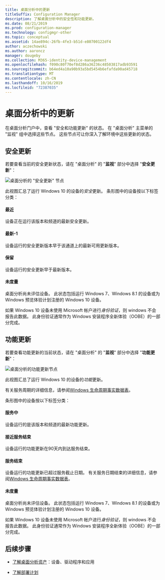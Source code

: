 ```yaml
---
title: 桌面分析中的更新
titleSuffix: Configuration Manager
description: 了解桌面分析中的安全性和功能更新。
ms.date: 08/21/2019
ms.prod: configuration-manager
ms.technology: configmgr-other
ms.topic: conceptual
ms.assetid: 14ae894c-26fb-4fe3-b51d-e80700122df4
author: aczechowski
ms.author: aaroncz
manager: dougeby
ms.collection: M365-identity-device-management
ms.openlocfilehash: f090c80f70ef8d286a36236c48503817adb93591
ms.sourcegitcommit: b64ed4a10a90b93a5bd5454b6efafda90ad45718
ms.translationtype: MT
ms.contentlocale: zh-CN
ms.lasthandoff: 10/16/2019
ms.locfileid: "72387035"
---
```

# <a name="updates-in-desktop-analytics"></a>桌面分析中的更新

在桌面分析门户中，查看 "安全和功能更新" 的状态。 在 "桌面分析" 主菜单的 "监视" 组中选择这些节点。 这些节点可让你深入了解环境中这些更新的状态。


## <a name="security-updates"></a>安全更新

若要查看当前的安全更新状态，请在 "桌面分析" 的 "**监视**" 部分中选择 "**安全更新**"：

![桌面分析的 "安全更新" 节点](media/security-updates.png)

此视图汇总了运行 Windows 10 的设备的*安全*更新。 条形图中的设备按以下标签分类：

#### <a name="latest"></a>最近

设备正在运行该版本和频道的最新安全更新。

#### <a name="latest-1"></a>最新-1

设备运行的安全更新版本早于该通道上的最新可用更新版本。

#### <a name="older"></a>保留

设备运行的安全更新早于最新版本。

#### <a name="not-measured"></a>未度量

桌面分析尚未评估设备。 此状态包括运行 Windows 7、Windows 8.1 的设备或为 Windows 预览体验计划注册的 Windows 10 设备。  

如果 Windows 10 设备未使用 Microsoft 帐户进行*身份验证*，则 windows 不会报告此数据。 此身份验证通常作为 Windows 安装程序全新体验（OOBE）的一部分完成。<!-- 5148153 -->


## <a name="feature-updates"></a>功能更新

若要查看功能更新的当前状态，请在 "桌面分析" 的 "**监视**" 部分中选择 "**功能更新**"：

![桌面分析的功能更新节点](media/feature-updates.png)

此视图汇总了运行 Windows 10 的设备的*功能*更新。

有关服务周期的详细信息，请参阅[Windows 生命周期事实数据表](https://support.microsoft.com/help/13853/windows-lifecycle-fact-sheet)。  

条形图中的设备按以下标签分类：

#### <a name="in-service"></a>服务中

设备运行的是该版本和频道的最新功能更新。  

#### <a name="near-end-of-service"></a>接近服务结束

设备运行的功能更新在90天内到达服务结束。

#### <a name="end-of-service"></a>服务结束

设备运行的功能更新已超过服务截止日期。 有关服务日期结束的详细信息，请参阅[Windows 生命周期事实数据表](https://support.microsoft.com/help/13853/windows-lifecycle-fact-sheet)。

#### <a name="not-measured"></a>未度量

桌面分析尚未评估设备。 此状态包括运行 Windows 7、Windows 8.1 的设备或为 Windows 预览体验计划注册的 Windows 10 设备。

如果 Windows 10 设备未使用 Microsoft 帐户进行*身份验证*，则 windows 不会报告此数据。 此身份验证通常作为 Windows 安装程序全新体验（OOBE）的一部分完成。<!-- 5148153 -->


## <a name="next-steps"></a>后续步骤

- [了解桌面分析资产](/sccm/desktop-analytics/about-assets)：设备、驱动程序和应用  

- [了解部署计划](/sccm/desktop-analytics/about-deployment-plans)  
